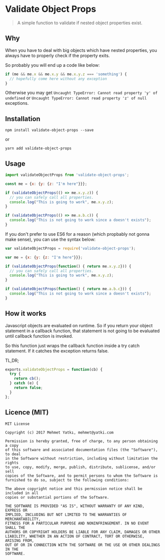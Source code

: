 # Validate Object Props
> A simple function to validate if nested object properties exist.

## Why

When you have to deal with big objects which have nested properties, you always have to properly check if the property exits.

So probably you will end up a code like below:

```javascript
if (me && me.x && me.x.y && me.x.y.z === 'something') {
  // hopefully come here without any exception
}
```

Otherwise you may get `Uncaught TypeError: Cannot read property 'y' of undefined` or `Uncaught TypeError: Cannot read property 'z' of null` exceptions.

## Installation

```
npm install validate-object-props --save
```

or

```
yarn add validate-object-props
```

## Usage
```javascript
import validateObjectProps from 'validate-object-props';

const me = {x: {y: {z: "I'm here"}}};

if (validateObjectProps(() => me.x.y.z)) {
  // you can safely call all properties.
  console.log("This is going to work", me.x.y.z);
}

if (validateObjectProps(() => me.a.b.c)) {
  console.log("This is not going to work since a doesn't exists");
} 
```

If you don't prefer to use ES6 for a reason (which propbably not gonna make sense), you can use the syntax below:

```javascript
var validateObjectProps = require('validate-object-props');

var me = {x: {y: {z: "I'm here"}}};

if (validateObjectProps(function() { return me.x.y.z})) {
  // you can safely call all properties.
  console.log("This is going to work", me.x.y.z);
}

if (validateObjectProps(function() { return me.a.b.c})) {
  console.log("This is not going to work since a doesn't exists");
} 
```

## How it works

Javascript objects are evaluated on runtime. So if you return your object statement in a callback function, that statement is not going to be evaluated until callback function is invoked.

So this function just wraps the callback function inside a try catch statement. If it catches the exception returns false.

TL,DR;

```javascript
exports.validateObjectProps = function(cb) {
  try {
    return cb();
  } catch (e) {
    return false;
  }
};
```

## Licence (MIT)

```
MIT License

Copyright (c) 2017 Mehmet Yatkı, mehmet@yatki.com

Permission is hereby granted, free of charge, to any person obtaining a copy
of this software and associated documentation files (the "Software"), to deal
in the Software without restriction, including without limitation the rights
to use, copy, modify, merge, publish, distribute, sublicense, and/or sell
copies of the Software, and to permit persons to whom the Software is
furnished to do so, subject to the following conditions:

The above copyright notice and this permission notice shall be included in all
copies or substantial portions of the Software.

THE SOFTWARE IS PROVIDED "AS IS", WITHOUT WARRANTY OF ANY KIND, EXPRESS OR
IMPLIED, INCLUDING BUT NOT LIMITED TO THE WARRANTIES OF MERCHANTABILITY,
FITNESS FOR A PARTICULAR PURPOSE AND NONINFRINGEMENT. IN NO EVENT SHALL THE
AUTHORS OR COPYRIGHT HOLDERS BE LIABLE FOR ANY CLAIM, DAMAGES OR OTHER
LIABILITY, WHETHER IN AN ACTION OF CONTRACT, TORT OR OTHERWISE, ARISING FROM,
OUT OF OR IN CONNECTION WITH THE SOFTWARE OR THE USE OR OTHER DEALINGS IN THE
SOFTWARE.
```